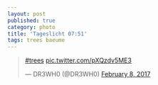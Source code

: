 ```yaml
---
layout: post
published: true
category: photo
title: 'Tageslicht 07:51'
tags: trees baeume
---
```

<blockquote class="twitter-tweet"><p lang="und" dir="ltr"><a href="https://twitter.com/hashtag/trees?src=hash">#trees</a> <a href="https://t.co/pXQzdv5ME3">pic.twitter.com/pXQzdv5ME3</a></p>&mdash; DR3WH0 (@DR3WH0) <a href="https://twitter.com/DR3WH0/status/829326843580907520">February 8, 2017</a></blockquote>
<script async src="//platform.twitter.com/widgets.js" charset="utf-8"></script>
